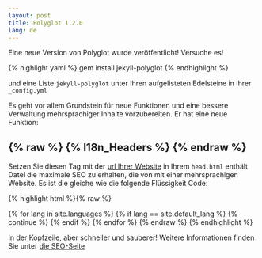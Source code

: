 ```yaml
---
layout: post
title: Polyglot 1.2.0
lang: de
---
```

Eine neue Version von Polyglot wurde veröffentlicht! Versuche es!

{% highlight yaml %}
gem install jekyll-polyglot
{% endhighlight %}

und eine Liste `jekyll-polyglot` unter Ihren aufgelisteten Edelsteine ​​in Ihrer` _config.yml`

Es geht vor allem Grundstein für neue Funktionen und eine bessere Verwaltung mehrsprachiger Inhalte vorzubereiten. Er hat eine neue Funktion:

## {% raw %} {% I18n_Headers %} {% endraw %}

Setzen Sie diesen Tag mit der [url Ihrer Website](https://github.com/untra/polyglot/blob/site/_includes/head.html#L6) in Ihrem `head.html` enthält Datei die maximale SEO zu erhalten, die von mit einer mehrsprachigen Website. Es ist die gleiche wie die folgende Flüssigkeit Code:

{% highlight html %}{% raw %}
<meta http-equiv="Content-Language" content="{{site.active_lang}}">
<link rel="alternate"
      hreflang="{{site.default_lang}}"
      href="http://yoursite.com{{page.permalink}}" />
{% for lang in site.languages %}
{% if lang == site.default_lang %}
  {% continue %}
{% endif %}
<link rel="alternate"
    hreflang="{{lang}}"
    href="http://yoursite.com/{{lang}}{{page.permalink}}" />
{% endfor %}
{% endraw %}
{% endhighlight %}

In der Kopfzeile, aber schneller und sauberer! Weitere Informationen finden Sie unter [die SEO-Seite](/polyglot/seo)
